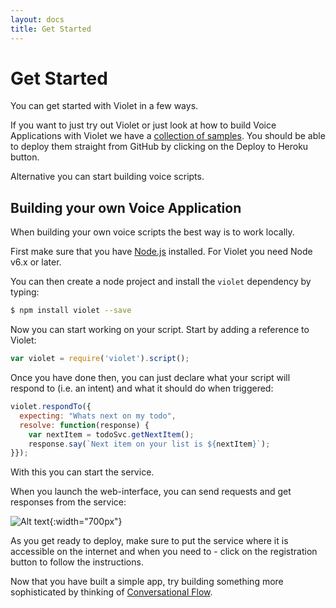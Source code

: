 ```yaml
---
layout: docs
title: Get Started
---
```

# Get Started

You can get started with Violet in a few ways.

If you want to just try out Violet or just look at how to build Voice Applications with Violet we have a [collection of samples](https://github.com/salesforce/violet-samples). You should be able to deploy them straight from GitHub by clicking on the Deploy to Heroku button.

Alternative you can start building voice scripts.

## Building your own Voice Application

When building your own voice scripts the best way is to work locally.

First make sure that you have [Node.js](https://nodejs.org) installed. For Violet you need Node v6.x or later.

You can then create a node project and install the `violet` dependency by typing:
```bash
$ npm install violet --save
```

Now you can start working on your script. Start by adding a reference to Violet:
```javascript
var violet = require('violet').script();
```

Once you have done then, you can just declare what your script will respond to (i.e. an intent) and what it should do when triggered:
```javascript
violet.respondTo({
  expecting: "Whats next on my todo",
  resolve: function(response) {
    var nextItem = todoSvc.getNextItem();
    response.say(`Next item on your list is ${nextItem}`);
}});
```

With this you can start the service.

When you launch the web-interface, you can send requests and get responses from the service:

![Alt text](/assets/images/content/web-tooling-ss.png){:width="700px"}

As you get ready to deploy, make sure to put the service where it is accessible on the internet and when you need to - click on the registration button to follow the instructions.

Now that you have built a simple app, try building something more sophisticated by thinking of [Conversational Flow](/docs/conversation-elements).
